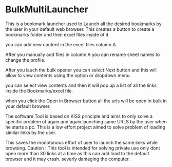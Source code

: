 # BulkMultiLauncher
This is a bookmark launcher used to Launch all the desired bookmarks by the user in your default web browser.
This creates a button to create a bookmarks folder and then excel files inside of it

you can add new content in the excel files column A.

After you manually add files in column A you can rename sheet names to change the profile.

After you lauch the bulk opener you can select Next button and this will allow to view contents using the option or dropdown menu. 

you can select view contents and then it will pop up a list of all the links inside the Bookmarks/excel file.

when you click the Open in Browser button all the urls will be open in bulk in your default browser.


The software Tool is based on KISS principle and aims to only solve a specific problem of again and again launching same URLS by the user when he starts a pc. 
This is a low effort project aimed to solve problem of loading similar links by the user.

This saves the monotonous effort of user to launch the same links while browsing.
Caution : This tool is intended for solving private use only dont open more than 30 links at a time as this can add load to the default browser and it may crash. severly damaging the computer.
